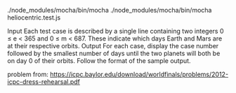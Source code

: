 ./node_modules/mocha/bin/mocha ./node_modules/mocha/bin/mocha heliocentric.test.js

Input
Each test case is described by a single line containing two integers 0 ≤ e < 365 and 0 ≤ m < 687. These indicate which days Earth and Mars are at their respective orbits.
Output
For each case, display the case number followed by the smallest number of days until the two planets will both be on day 0 of their orbits. Follow the format of the sample output.

problem from: https://icpc.baylor.edu/download/worldfinals/problems/2012-icpc-dress-rehearsal.pdf
